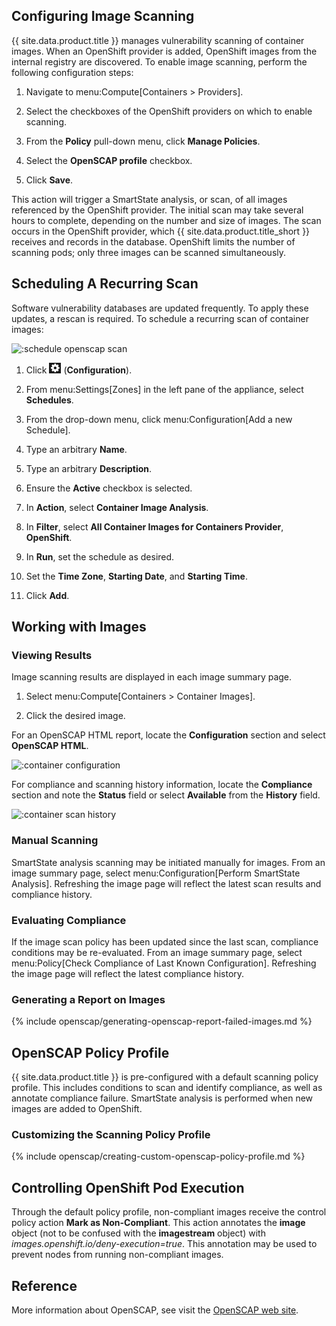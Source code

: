 ## Configuring Image Scanning

{{ site.data.product.title }} manages vulnerability scanning of container images. When
an OpenShift provider is added, OpenShift images from the internal
registry are discovered. To enable image scanning, perform the following
configuration steps:

1.  Navigate to menu:Compute\[Containers \> Providers\].

2.  Select the checkboxes of the OpenShift providers on which to enable
    scanning.

3.  From the **Policy** pull-down menu, click **Manage Policies**.

4.  Select the **OpenSCAP profile** checkbox.

5.  Click **Save**.

This action will trigger a SmartState analysis, or scan, of all images
referenced by the OpenShift provider. The initial scan may take several
hours to complete, depending on the number and size of images. The scan
occurs in the OpenShift provider, which {{ site.data.product.title_short }} receives
and records in the database. OpenShift limits the number of scanning
pods; only three images can be scanned simultaneously.

## Scheduling A Recurring Scan

Software vulnerability databases are updated frequently. To apply these
updates, a rescan is required. To schedule a recurring scan of container
images:

![:schedule openscap scan](/images/:schedule_openscap_scan.png)

1.  Click ![config gear](/images/config-gear.png) (**Configuration**).

2.  From menu:Settings\[Zones\] in the left pane of the appliance,
    select **Schedules**.

3.  From the drop-down menu, click menu:Configuration\[Add a new
    Schedule\].

4.  Type an arbitrary **Name**.

5.  Type an arbitrary **Description**.

6.  Ensure the **Active** checkbox is selected.

7.  In **Action**, select **Container Image Analysis**.

8.  In **Filter**, select **All Container Images for Containers
    Provider**, **OpenShift**.

9.  In **Run**, set the schedule as desired.

10. Set the **Time Zone**, **Starting Date**, and **Starting Time**.

11. Click **Add**.

## Working with Images

### Viewing Results

Image scanning results are displayed in each image summary page.

1.  Select menu:Compute\[Containers \> Container Images\].

2.  Click the desired image.

For an OpenSCAP HTML report, locate the **Configuration** section and
select **OpenSCAP HTML**.

![:container configuration](/images/:container_configuration.png)

For compliance and scanning history information, locate the
**Compliance** section and note the **Status** field or select
**Available** from the **History** field.

![:container scan history](/images/:container_scan_history.png)

### Manual Scanning

SmartState analysis scanning may be initiated manually for images. From
an image summary page, select menu:Configuration\[Perform SmartState
Analysis\]. Refreshing the image page will reflect the latest scan
results and compliance history.

### Evaluating Compliance

If the image scan policy has been updated since the last scan,
compliance conditions may be re-evaluated. From an image summary page,
select menu:Policy\[Check Compliance of Last Known Configuration\].
Refreshing the image page will reflect the latest compliance history.

### Generating a Report on Images

{% include openscap/generating-openscap-report-failed-images.md %}

## OpenSCAP Policy Profile

{{ site.data.product.title }} is pre-configured with a default scanning policy
profile. This includes conditions to scan and identify compliance, as
well as annotate compliance failure. SmartState analysis is performed
when new images are added to OpenShift.

### Customizing the Scanning Policy Profile

{% include openscap/creating-custom-openscap-policy-profile.md %}

## Controlling OpenShift Pod Execution

Through the default policy profile, non-compliant images receive the
control policy action **Mark as Non-Compliant**. This action annotates
the **image** object (not to be confused with the **imagestream**
object) with *images.openshift.io/deny-execution=true*. This annotation
may be used to prevent nodes from running non-compliant images.

## Reference

More information about OpenSCAP, see visit the [OpenSCAP web
site](https://www.open-scap.org/).
